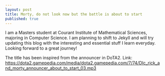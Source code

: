 ```yaml
---
layout: post
title: Morty, do not look now but the battle is about to start
published: true
---
```

I am a Masters student at Courant Institute of Mathematical Sciences, majoring in Computer Science. I am planning to shift to Jekyll and will try updating this blog with the interesting and essential stuff I learn everyday. Looking forward to a great journey!

The title has been inspired from the announcer in DoTA2. Link: https://dota2.gamepedia.com/media/dota2.gamepedia.com/7/74/Dlc_rick_and_morty_announcer_about_to_start_03.mp3
